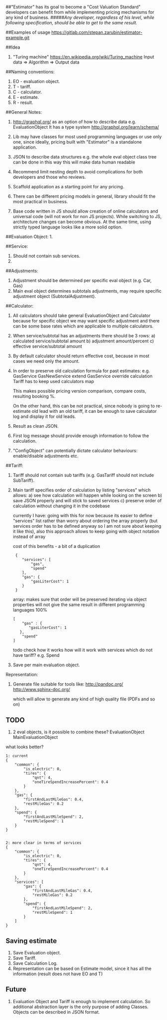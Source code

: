 ##

##"Estimator" has its goal to become a "Cost Valuation Standard" developers can benefit from while implementing pricing mechanisms for any kind of business.
#####*Any developer, regardless of his level, while following specification, should be able to get to the same result.* 

##Examples of usage
https://gitlab.com/stepan.zarubin/estimator-example.git

##Idea
1. "Turing machine" https://en.wikipedia.org/wiki/Turing_machine
   Input data => Algorithm => Output data

##Naming conventions:
1. EO - evaluation object.
2. T - tariff.
3. C - calculator.
4. E - estimate.
5. R - result.


##General Notes:
1. http://graphql.org/ as an option of how to describe data e.g. EvaluationObject
   It has a type system http://graphql.org/learn/schema/
2. Lib may have classes for most used programming languages or use only one, since ideally, pricing built with "Estimator" is a standalone application.
3. JSON to describe data structures
   e.g. the whole eval object class tree can be done in this way
   this will make data human readable

4. Recommend limit nesting depth to avoid complications for both developers and those who reviews.
5. Scaffold application as a starting point for any pricing.
6. There can be different pricing models in general, library should fit the most practical in business.
7. Base code written in JS should allow creation of online calculators and universal code (will not work for non JS projects).
   While switching to JS, architecture changes can become obvious.
   At the same time, using strictly typed language looks like a more solid option.


##Evaluation Object:
1. 


##Service:
1. Should not contain sub services.
2. 


##Adjustments:
1. Adjustment should be determined per specific eval object (e.g. Car, Gas)
2. Main eval object determines subtotals adjustments, may require specific adjustment object (SubtotalAdjustment).


##Calculator:
1. All calculators should take general EvaluationObject and Calculator 
   because for specific object we may want specific adjustment 
   and there can be some base rates which are applicable to multiple calculators.
2. When service/subtotal has an adjustments there should be 3 rows:
    a) calculated service/subtotal amount
    b) adjustment amount/percent
    c) effective service/subtotal amount
3. By default calculator should return effective cost, because in most cases we need only the amount.
4. In order to preserve old calculation formula for past estimates:
   e.g. GasService
   GasNewService extend GasService
   override calculation
   Tariff has to keep used calculators map
   
   This makes possible pricing version comparison, compare costs, resulting booking %.
   
   On the other hand, this can be not practical, since nobody is going to re-estimate old lead with an old tariff, it can be enough to save calculator log and display it for old leads.

5. Result as clean JSON.
6. First log message should provide enough information to follow the calculation.
7. "ConfigObject" can potentially dictate calculator behaviours: enable/disable adjustments etc.

##Tariff:
1. Tariff should not contain sub tariffs (e.g. GasTariff should not include SubTariff).
2. Main tariff specifies order of calculation by listing "services" which allows:
   a) see how calculation will happen while looking on the screen
   b) save JSON properly and will stick to saved services
   c) preserve order of calculation without changing it in the codebase
   
   currently I have:
   going with this for now because its easier to define "services" list rather than worry about ordering the array properly (but services order has to be defined anyway so I am not sure about keeping it like this),
   also this approach allows to keep going with object notation instead of array
   
   cost of this benefits - a bit of a duplication
   
        {
           "services": [
               "gas",
               "spend"
           ],
           "gas": {
               "gasLiterCost": 1
           }
        }
   
   array: makes sure that order will be preserved
   iterating via object properties will not give the same result in different programming languages 100%
   
       [
           "gas" : {
              "gasLiterCost": 1
          },
           "spend"
       ]
       
    todo check how it works
    how will it work with services which do not have tariff? e.g. Spend
   
3. Save per main evaluation object.


Representation:
1. Generate file suitable for tools like:
   http://pandoc.org/
   http://www.sphinx-doc.org/
    
   which will allow to generate any kind of high quality file (PDFs and so on)


## TODO
1. 2 eval objects, is it possible to combine these?
   EvaluationObject
   MainEvaluationObject

what looks better?

    1: current
    {
        "common": {
            "is_electric": 0,
            "tires": {
                "qnt": 4,
                "oneTireSpendIncreasePercent": 0.4
            }
        },
        "gas": {
            "firstAndLastMileGas": 0.4,
            "restMileGas": 0.2
        },
        "spend": {
            "firstAndLastMileSpend": 2,
            "restMileSpend": 1
        }
    }
    
    
    2: more clear in terms of services
    {
        "common": {
            "is_electric": 0,
            "tires": {
                "qnt": 4,
                "oneTireSpendIncreasePercent": 0.4
            }
        },
        "services": [
            "gas": {
                "firstAndLastMileGas": 0.4,
                "restMileGas": 0.2
            },
            "spend": {
                "firstAndLastMileSpend": 2,
                "restMileSpend": 1
            }
        ]
    }

## Saving estimate
1. Save Evaluation object.
2. Save Tariff.
3. Save Calculation Log.
5. Representation can be based on Estimate model, since it has all the information (result does not have EO and T)

## Future
1. Evaluation Object and Tariff is enough to implement calculation.
   So additional abstraction layer is the only purpose of adding Classes.
   Objects can be described in JSON format.